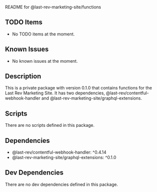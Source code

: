 README for @last-rev-marketing-site/functions

## TODO Items
- No TODO items at the moment.

## Known Issues
- No known issues at the moment.

## Description
This is a private package with version 0.1.0 that contains functions for the Last Rev Marketing Site. It has two dependencies, @last-rev/contentful-webhook-handler and @last-rev-marketing-site/graphql-extensions.

## Scripts
There are no scripts defined in this package.

## Dependencies
- @last-rev/contentful-webhook-handler: ^0.4.14
- @last-rev-marketing-site/graphql-extensions: ^0.1.0

## Dev Dependencies
There are no dev dependencies defined in this package.